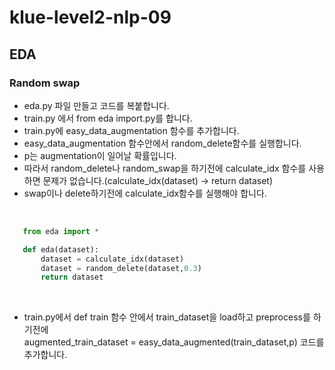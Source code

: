 # klue-level2-nlp-09  

## EDA  
### Random swap  
* eda.py 파일 만들고 코드를 복붙합니다.  
* train.py 에서 from eda import.py를 합니다.  
* train.py에 easy_data_augmentation 함수를 추가합니다. 
* easy_data_augmentation 함수안에서 random_delete함수를 실행합니다.  
* p는 augmentation이 일어날 확률입니다.  
* 따라서 random_delete나 random_swap을 하기전에 calculate_idx 함수를 사용하면 문제가 없습니다.(calculate_idx(dataset) -> return dataset)  
* swap이나 delete하기전에 calculate_idx함수를 실행해야 합니다.  
<br>  

```python
   from eda import *

   def eda(dataset):
       dataset = calculate_idx(dataset)
       dataset = random_delete(dataset,0.3)
       return dataset
```
<br>  

* train.py에서 def train 함수 안에서 train_dataset을 load하고 preprocess를 하기전에  
augmented_train_dataset = easy_data_augmented(train_dataset,p) 코드를 추가합니다.  

